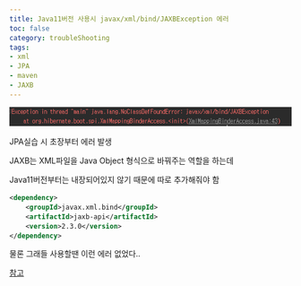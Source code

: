 ```yaml
---
title: Java11버전 사용시 javax/xml/bind/JAXBException 에러
toc: false
category: troubleShooting
tags:
- xml
- JPA
- maven
- JAXB
---
```


![에러](/assets/images/15/error.PNG)

JPA실습 시 초장부터 에러 발생

JAXB는 XML파일을 Java Object 형식으로 바꿔주는 역할을 하는데

Java11버전부터는 내장되어있지 않기 때문에 따로 추가해줘야 함

~~~xml
<dependency> 
    <groupId>javax.xml.bind</groupId> 
    <artifactId>jaxb-api</artifactId> 
    <version>2.3.0</version> 
</dependency>
~~~



물론 그래들 사용할땐 이런 에러 없었다..



[참고](https://yoonemong.tistory.com/254)
